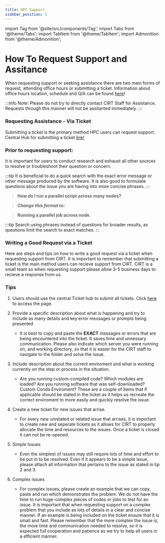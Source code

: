 ```yaml
---
title: HPC Support
sidebar_position: 1
---
```

import Tag from '@site/src/components/Tag';
import Tabs from '@theme/Tabs';
import TabItem from '@theme/TabItem';
import Admonition from '@theme/Admonition';

# How To Request Support and Assitance

When requesting support or seeking assistance there are two main forms of request, attending office hours or submitting a ticket. 
Information about office hours location, schedule and Q/A can be found [here](https://ucm-it.github.io/hpc_docs/#/office_hour)!

:::info
Note: Please do not try to directly contact CIRT Staff for Assistance. Requests through this manner will not be assitanted immediately. 
::: 

### Requesting Assistance - Via Ticket
Submitting a ticket is the primary method HPC users can request support. 
Central Hub for submitting a ticket [link!](https://ucmerced.service-now.com/servicehub?id=public_kb_article&sys_id=3c3ee9ff1b67a0543a003112cd4bcb13&form_id=06da3f8edbfc08103c4d56f3ce9619f4)

### Prior to requesting support:
It is important for users to conduct research and exhaust all other sources to resolve or troubleshoot their question or concern. 

:::tip
It is beneficial to do a quick search with the exact error message or other message produced by the software. It is also good to formulate questions about the issue you are having into more concise phrases. 
:::

> **How do I run a parallel script across many nodes?**

>***Change this format to:***

> **Running a parallel job across node.**

:::tip
Search using phrases instead of questions for broader results, as questions limit the search to exact matches.
:::

### Writing a Good Request via a Ticket 
Here are steps and tips on how to write a good request via a ticket when requesting support from CIRT. It is important to remember that submitting a ticket is the main method users can recieve support from CIRT. CIRT is a small team so when requesting support please allow 3-5 business days to recieve a response from us. 

### Tips

1. Users should use the central Ticket hub to submit all tickets. Click [here](https://ucmerced.service-now.com/servicehub?id=public_kb_article&sys_id=3c3ee9ff1b67a0543a003112cd4bcb13&form_id=06da3f8edbfc08103c4d56f3ce9619f4) to access the page. 

2. Provide a specific description about what is happening and try to include as many details and key error messages or prompts being presented
    - It is best to  copy and paste the **EXACT** messages or errors that are being encountered into the ticket. It saves time and unnessary communication. Please also indicate which server you were running on, and working directory, so that it is easier for the CIRT staff to navigate to the folder and solve the issue. 

3. Include description about the current enviroment and what is working currently on the step or process in the situation.
    - Are you running custom-compiled code? Which modules are loaded? Are you running software that was self-downloaded? Custom Conda Enviroment? These are a couple of items that if applicable should be stated in the ticket as it helps us recreate the correct enviroment to more easily and quickly resolve the issue. 

4. Create a new ticket for new issues that arrise. 
    - For every new unrelated or related issue that arrises, it is important to create new and seperate tickets as it allows for CIRT to properly allocate the time and resources to the issues. Once a ticket is closed it can not be re-opened. 

5. Simple Issues
    - Even the simplest of issues may still require lots of time and effort to be put in to be resolved. Even if it appears to be a simple issue, please attach all information that pertains to the issue as stated in tip 2 and 3. 

6. Complex issues
    - For complex issues, please create an example that we can copy, paste and run which demonstrates the problem. We do not have the time to run huge-complex pieces of codes or jobs to test for an issue. It is important that when requesting support on a complex problem that you include as lots of details in a clear and concise manner. If an example is being included on the ticket ensure that it is small and fast. Please remember that the more complex the issue is, the more time and communication needed to resolve, so it is expected full cooperation and patience as we try to help all users in a efficient manner. 



